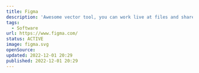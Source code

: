 ```yaml
---
title: Figma
description: 'Awesome vector tool, you can work live at files and share them easily.'
tags:
  - Software
url: https://www.figma.com/
status: ACTIVE
image: figma.svg
openSource:
updated: 2022-12-01 20:29
published: 2022-12-01 20:29
---
```

